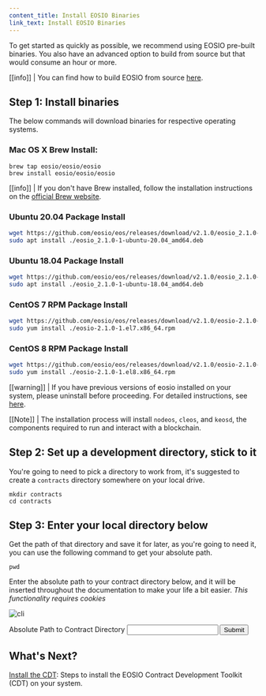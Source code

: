 ```yaml
---
content_title: Install EOSIO Binaries
link_text: Install EOSIO Binaries 
---
```


To get started as quickly as possible, we recommend using EOSIO pre-built binaries. You also have an advanced option to build from source but that would consume an hour or more. 

[[info]]
| You can find how to build EOSIO from source [here](https://developers.eos.io/manuals/eos/latest/install/build-from-source/).



## Step 1: Install binaries
The below commands will download binaries for respective operating systems.
### Mac OS X Brew Install:
```shell
brew tap eosio/eosio/eosio
brew install eosio/eosio/eosio
```

[[info]]
| If you don't have Brew installed, follow the installation instructions on the <a href="https://brew.sh/" target="_blank">official Brew website</a>.

### Ubuntu 20.04 Package Install
```sh
wget https://github.com/eosio/eos/releases/download/v2.1.0/eosio_2.1.0-1-ubuntu-20.04_amd64.deb
sudo apt install ./eosio_2.1.0-1-ubuntu-20.04_amd64.deb
```
### Ubuntu 18.04 Package Install
```sh
wget https://github.com/eosio/eos/releases/download/v2.1.0/eosio_2.1.0-1-ubuntu-18.04_amd64.deb
sudo apt install ./eosio_2.1.0-1-ubuntu-18.04_amd64.deb
```
### CentOS 7 RPM Package Install
```sh
wget https://github.com/eosio/eos/releases/download/v2.1.0/eosio-2.1.0-1.el7.x86_64.rpm
sudo yum install ./eosio-2.1.0-1.el7.x86_64.rpm
```
### CentOS 8 RPM Package Install
```sh
wget https://github.com/eosio/eos/releases/download/v2.1.0/eosio-2.1.0-1.el8.x86_64.rpm
sudo yum install ./eosio-2.1.0-1.el8.x86_64.rpm
```

[[warning]]
| If you have previous versions of eosio installed on your system, please uninstall before proceeding. For detailed instructions, see [here](https://github.com/EOSIO/eos/blob/master/README.md).

[[Note]]
| The installation process will install `nodeos`, `cleos`, and `keosd`, the components required to run and interact with a blockchain.

## Step 2: Set up a development directory, stick to it
You're going to need to pick a directory to work from, it's suggested to create a `contracts` directory somewhere on your local drive.
```shell
mkdir contracts
cd contracts
```

## Step 3: Enter your local directory below
Get the path of that directory and save it for later, as you're going to need it, you can use the following command to get your absolute path.
```
pwd
```

Enter the absolute path to your contract directory below, and it will be inserted throughout the documentation to make your life a bit easier. _This functionality requires cookies_

![cli](../cli_2.2.2.gif)

<div class="eosio-helper-box">
    <form id="CONTRACTS_DIR">
        <label>Absolute Path to Contract Directory</label>
        <input class="helper-cookie" name="CONTRACTS_DIR" type="text" />
        <input type="submit" />
        <span></span>
    </form>
</div>

## What's Next?
[Install the CDT](20_installing-eosiocdt.md): Steps to install the EOSIO Contract Development Toolkit (CDT) on your system.
